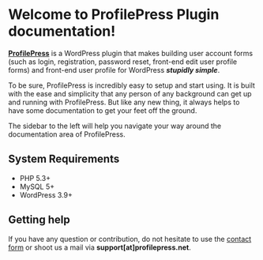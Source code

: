 # Welcome to ProfilePress Plugin documentation!

**[ProfilePress](http://profilepress.net/)** is a WordPress plugin that makes building user account forms (such as login, registration, password reset, front-end edit user profile forms) and front-end user profile for WordPress ***stupidly simple***.


To be sure, ProfilePress is incredibly easy to setup and start using.
It is built with the ease and simplicity that any person of any background can get up and running with ProfilePress.
But like any new thing, it always helps to have some documentation to get your feet off the ground.

The sidebar to the left will help you navigate your way around the documentation area of ProfilePress.

## System Requirements

* PHP 5.3+
* MySQL 5+
* WordPress 3.9+


## Getting help

If you have any question or contribution, do not hesitate to use the [contact form](http://profilepress.net/get-in-touch/) or shoot us a mail via **support[at]profilepress.net**.
